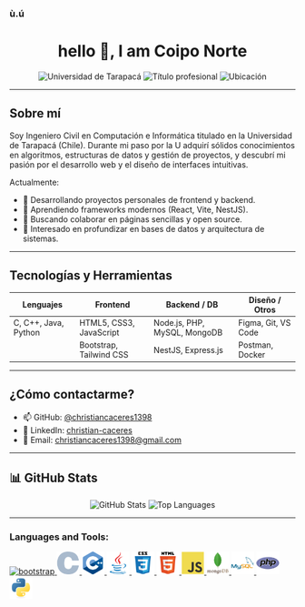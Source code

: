 ### ù.ú

<h1 align="center">hello 👋, I am Coipo Norte</h1>

<p align="center">
  <img src="https://img.shields.io/badge/🎓-Universidad%20de%20Tarapacá-blue" alt="Universidad de Tarapacá" />
  <img src="https://img.shields.io/badge/🛠️-Ingeniero%20Civil%20en%20Computación%20e%20Informática-lightgrey" alt="Título profesional" />
  <img src="https://img.shields.io/badge/🌎-Iquique%2C%20Chile-green" alt="Ubicación" />
</p>

---

## Sobre mí

Soy Ingeniero Civil en Computación e Informática titulado en la Universidad de Tarapacá (Chile). Durante mi paso por la U adquirí sólidos conocimientos en algoritmos, estructuras de datos y gestión de proyectos, y descubrí mi pasión por el desarrollo web y el diseño de interfaces intuitivas.

Actualmente:
- 🔭 Desarrollando proyectos personales de frontend y backend.
- 🌱 Aprendiendo frameworks modernos (React, Vite, NestJS).
- 👯 Buscando colaborar en páginas sencillas y open source.
- 🤔 Interesado en profundizar en bases de datos y arquitectura de sistemas.

---

## Tecnologías y Herramientas

| Lenguajes            | Frontend                   | Backend / DB              | Diseño / Otros           |
| -------------------- | -------------------------- | ------------------------- | ------------------------ |
| C, C++, Java, Python | HTML5, CSS3, JavaScript    | Node.js, PHP, MySQL, MongoDB | Figma, Git, VS Code      |
|                      | Bootstrap, Tailwind CSS    | NestJS, Express.js        | Postman, Docker          |

---

## ¿Cómo contactarme?

- 📫 GitHub: [@christiancaceres1398](https://github.com/christiancaceres1398)  
- 💼 LinkedIn: [christian-caceres](https://www.linkedin.com/in/christian-caceres/)  
- 📧 Email: christiancaceres1398@gmail.com

---

## 📊 GitHub Stats

<p align="center">
  <img src="https://github-readme-stats.vercel.app/api?username=christiancaceres1398&show_icons=true&theme=tokyonight" alt="GitHub Stats" />
  <img src="https://github-readme-stats.vercel.app/api/top-langs/?username=christiancaceres1398&layout=compact&theme=tokyonight" alt="Top Languages" />
</p>

---

<h3 align="left">Languages and Tools:</h3>
<p align="left">
  <a href="https://getbootstrap.com" target="_blank">
    <img src="https://getbootstrap.com/docs/5.3/assets/brand/bootstrap-logo-shadow.png" alt="bootstrap" width="40" height="40"/>
  </a>
  <a href="https://www.cprogramming.com/" target="_blank">
    <img src="https://raw.githubusercontent.com/devicons/devicon/master/icons/c/c-original.svg" alt="c" width="40" height="40"/>
  </a>
  <a href="https://www.w3schools.com/cpp/" target="_blank">
    <img src="https://raw.githubusercontent.com/devicons/devicon/master/icons/cplusplus/cplusplus-original.svg" alt="cplusplus" width="40" height="40"/>
  </a>
  <a href="https://www.java.com" target="_blank">
    <img src="https://raw.githubusercontent.com/devicons/devicon/master/icons/java/java-original.svg" alt="java" width="40" height="40"/>
  </a>
  <a href="https://www.w3schools.com/css/" target="_blank">
    <img src="https://raw.githubusercontent.com/devicons/devicon/master/icons/css3/css3-original-wordmark.svg" alt="css3" width="40" height="40"/>
  </a>
  <a href="https://www.w3.org/html/" target="_blank">
    <img src="https://raw.githubusercontent.com/devicons/devicon/master/icons/html5/html5-original-wordmark.svg" alt="html5" width="40" height="40"/>
  </a>
  <a href="https://developer.mozilla.org/en-US/docs/Web/JavaScript" target="_blank">
    <img src="https://raw.githubusercontent.com/devicons/devicon/master/icons/javascript/javascript-original.svg" alt="javascript" width="40" height="40"/>
  </a>
  <a href="https://www.mongodb.com/" target="_blank">
    <img src="https://raw.githubusercontent.com/devicons/devicon/master/icons/mongodb/mongodb-original-wordmark.svg" alt="mongodb" width="40" height="40"/>
  </a>
  <a href="https://www.mysql.com/" target="_blank">
    <img src="https://raw.githubusercontent.com/devicons/devicon/master/icons/mysql/mysql-original-wordmark.svg" alt="mysql" width="40" height="40"/>
  </a>
  <a href="https://www.php.net" target="_blank">
    <img src="https://raw.githubusercontent.com/devicons/devicon/master/icons/php/php-original.svg" alt="php" width="40" height="40"/>
  </a>
  <a href="https://www.python.org" target="_blank">
    <img src="https://raw.githubusercontent.com/devicons/devicon/master/icons/python/python-original.svg" alt="python" width="40" height="40"/>
  </a>
</p>
